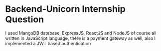 # Backend-Unicorn Internship Question

I used MangoDB database, ExpressJS, ReactJS and NodeJS of course all written in JavaScript language, there is a payment gateway as well, also I implemented a JWT based authentication